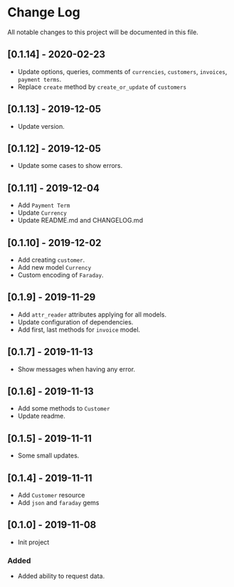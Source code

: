 # Change Log

All notable changes to this project will be documented in this file.

## [0.1.14] - 2020-02-23

- Update options, queries, comments of `currencies`, `customers`, `invoices`, `payment terms`.
- Replace `create` method by `create_or_update` of `customers`

## [0.1.13] - 2019-12-05

- Update version.

## [0.1.12] - 2019-12-05

- Update some cases to show errors.

## [0.1.11] - 2019-12-04

- Add `Payment Term`
- Update `Currency`
- Update README.md and CHANGELOG.md

## [0.1.10] - 2019-12-02

- Add creating `customer`.
- Add new model `Currency`
- Custom encoding of `Faraday`.

## [0.1.9] - 2019-11-29

- Add `attr_reader` attributes applying for all models.
- Update configuration of dependencies.
- Add first, last methods for `invoice` model.

## [0.1.7] - 2019-11-13

- Show messages when having any error.

## [0.1.6] - 2019-11-13

- Add some methods to `Customer`
- Update readme.

## [0.1.5] - 2019-11-11

- Some small updates.

## [0.1.4] - 2019-11-11

- Add `Customer` resource
- Add `json` and `faraday` gems

## [0.1.0] - 2019-11-08

- Init project

### Added

- Added ability to request data.
